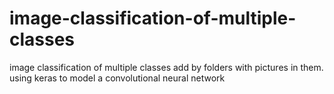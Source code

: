 # image-classification-of-multiple-classes
image classification of multiple classes add by folders with pictures in them. using keras to model a convolutional neural network
